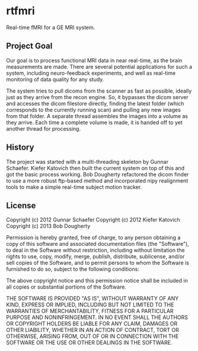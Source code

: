 rtfmri
======
Real-time fMRI for a GE MRI system.

Project Goal
------------
Our goal is to process functional MRI data in near real-time, as the brain measurements are made. There are several potential applications for such a system, including neuro-feedback experiments, and well as real-time monitoring of data quality for any study.

The system tries to pull dicoms from the scanner as fast as possible, ideally just as they arrive from the recon engine. So, it bypasses the dicom server and accesses the dicom filestore directly, finding the latest folder (which corresponds to the currently running scan) and pulling any new images from that folder. A separate thread assembles the images into a volume as they arrive. Each time a complete volume is made, it is handed off to yet another thread for processing.

History
-------
The project was started with a multi-threading skeleton by Gunnar Schaefer. Kiefer Katovich then built the current system on top of this and got the basic process working. Bob Dougherty refactored the dicom finder to use a more robust ftp-based method and incorporated nipy realignment tools to make a simple real-time subject motion tracker.

License
-------
Copyright (c) 2012 Gunnar Schaefer
Copyright (c) 2012 Kiefer Katovich
Copyright (c) 2013 Bob Dougherty

Permission is hereby granted, free of charge, to any person obtaining a copy of this software and associated documentation files (the "Software"), to deal in the Software without restriction, including without limitation the rights to use, copy, modify, merge, publish, distribute, sublicense, and/or sell copies of the Software, and to permit persons to whom the Software is furnished to do so, subject to the following conditions:

The above copyright notice and this permission notice shall be included in all copies or substantial portions of the Software.

THE SOFTWARE IS PROVIDED "AS IS", WITHOUT WARRANTY OF ANY KIND, EXPRESS OR IMPLIED, INCLUDING BUT NOT LIMITED TO THE WARRANTIES OF MERCHANTABILITY, FITNESS FOR A PARTICULAR PURPOSE AND NONINFRINGEMENT. IN NO EVENT SHALL THE AUTHORS OR COPYRIGHT HOLDERS BE LIABLE FOR ANY CLAIM, DAMAGES OR OTHER LIABILITY, WHETHER IN AN ACTION OF CONTRACT, TORT OR OTHERWISE, ARISING FROM, OUT OF OR IN CONNECTION WITH THE SOFTWARE OR THE USE OR OTHER DEALINGS IN THE SOFTWARE.


